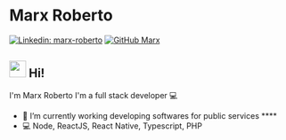 # Marx Roberto
[![Linkedin: marx-roberto](https://img.shields.io/badge/marxroberto-blue?style=flat-square&logo=Linkedin&logoColor=white&link=https://www.linkedin.com/in/marx-roberto/)](https://www.linkedin.com/in/marx-roberto/)
[![GitHub Marx](https://img.shields.io/github/followers/marxros?label=follow&style=social)](https://github.com/marxros)

## <img src="https://media.giphy.com/media/hvRJCLFzcasrR4ia7z/giphy.gif" width="30px"> Hi!
I'm Marx Roberto
I'm a full stack developer :computer:

- :rocket:   I’m currently working developing softwares for public services ****
- :computer:  Node, ReactJS, React Native, Typescript, PHP
